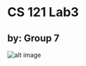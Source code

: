 ﻿# CS 121 Lab3
## by: Group 7
![alt image](https://github.com/user-attachments/assets/3a5c46ce-56e6-4fb8-bfc3-1c003e58a397)
